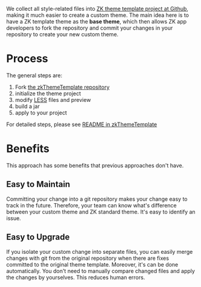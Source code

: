 We collect all style-related files into [ZK theme template project at
Github](https://github.com/zkoss/zkThemeTemplate), making it much easier
to create a custom theme. The main idea here is to have a ZK template
theme as the **base theme**, which then allows ZK app developers to fork
the repository and commit your changes in your repository to create your
new custom theme.

# Process

The general steps are:

1.  Fork [the zkThemeTemplate
    repository](https://github.com/zkoss/zkThemeTemplate)
2.  initialize the theme project
3.  modify [LESS](https://lesscss.org/) files and preview
4.  build a jar
5.  apply to your project

For detailed steps, please see [README in
zkThemeTemplate](https://github.com/zkoss/zkThemeTemplate)

# Benefits

This approach has some benefits that previous approaches don't have.

## Easy to Maintain

Committing your change into a git repository makes your change easy to
track in the future. Therefore, your team can know what's difference
between your custom theme and ZK standard theme. It's easy to identify
an issue.

## Easy to Upgrade

If you isolate your custom change into separate files, you can easily
merge changes with git from the original repository when there are fixes
committed to the original theme template. Moreover, it's can be done
automatically. You don't need to manually compare changed files and
apply the changes by yourselves. This reduces human errors.
